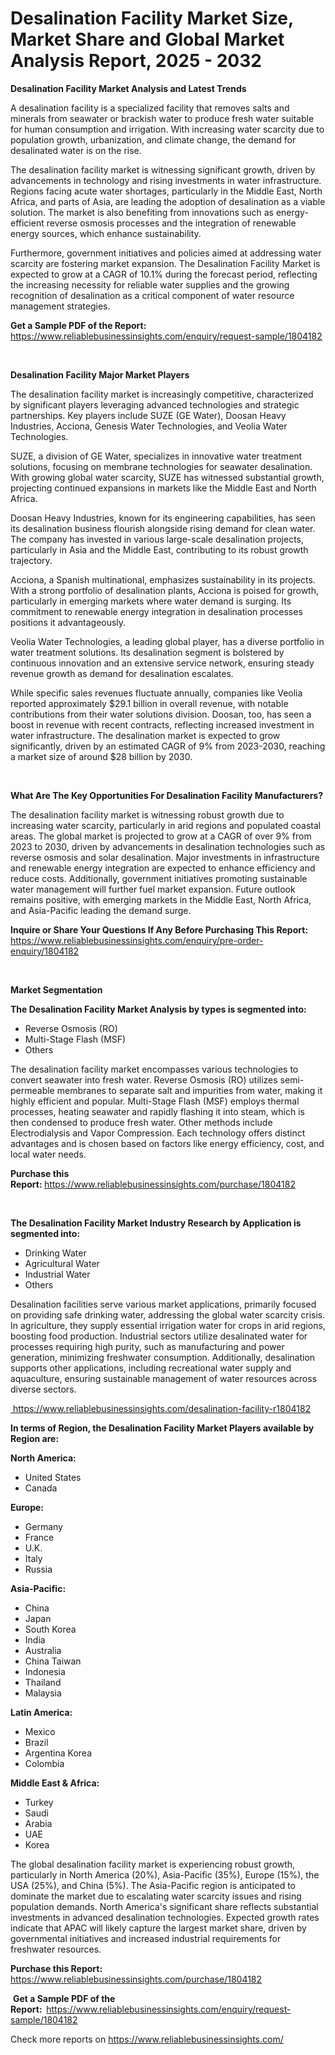 <p><h1>Desalination Facility Market Size, Market Share and Global Market Analysis Report, 2025 - 2032</h1></p><p><strong>Desalination Facility Market Analysis and Latest Trends</strong></p>
<p><p>A desalination facility is a specialized facility that removes salts and minerals from seawater or brackish water to produce fresh water suitable for human consumption and irrigation. With increasing water scarcity due to population growth, urbanization, and climate change, the demand for desalinated water is on the rise. </p><p>The desalination facility market is witnessing significant growth, driven by advancements in technology and rising investments in water infrastructure. Regions facing acute water shortages, particularly in the Middle East, North Africa, and parts of Asia, are leading the adoption of desalination as a viable solution. The market is also benefiting from innovations such as energy-efficient reverse osmosis processes and the integration of renewable energy sources, which enhance sustainability.</p><p>Furthermore, government initiatives and policies aimed at addressing water scarcity are fostering market expansion. The Desalination Facility Market is expected to grow at a CAGR of 10.1% during the forecast period, reflecting the increasing necessity for reliable water supplies and the growing recognition of desalination as a critical component of water resource management strategies.</p></p>
<p><strong>Get a Sample PDF of the Report:&nbsp;</strong> <a href="https://www.reliablebusinessinsights.com/enquiry/request-sample/1804182?utm_campaign=2330&utm_medium=2&utm_source=Github&utm_content=ia&utm_term=19022025&utm_id=desalination-facility">https://www.reliablebusinessinsights.com/enquiry/request-sample/1804182</a></p>
<p>&nbsp;</p>
<p><strong>Desalination Facility Major Market Players</strong></p>
<p><p>The desalination facility market is increasingly competitive, characterized by significant players leveraging advanced technologies and strategic partnerships. Key players include SUZE (GE Water), Doosan Heavy Industries, Acciona, Genesis Water Technologies, and Veolia Water Technologies.</p><p>SUZE, a division of GE Water, specializes in innovative water treatment solutions, focusing on membrane technologies for seawater desalination. With growing global water scarcity, SUZE has witnessed substantial growth, projecting continued expansions in markets like the Middle East and North Africa.</p><p>Doosan Heavy Industries, known for its engineering capabilities, has seen its desalination business flourish alongside rising demand for clean water. The company has invested in various large-scale desalination projects, particularly in Asia and the Middle East, contributing to its robust growth trajectory.</p><p>Acciona, a Spanish multinational, emphasizes sustainability in its projects. With a strong portfolio of desalination plants, Acciona is poised for growth, particularly in emerging markets where water demand is surging. Its commitment to renewable energy integration in desalination processes positions it advantageously.</p><p>Veolia Water Technologies, a leading global player, has a diverse portfolio in water treatment solutions. Its desalination segment is bolstered by continuous innovation and an extensive service network, ensuring steady revenue growth as demand for desalination escalates.</p><p>While specific sales revenues fluctuate annually, companies like Veolia reported approximately $29.1 billion in overall revenue, with notable contributions from their water solutions division. Doosan, too, has seen a boost in revenue with recent contracts, reflecting increased investment in water infrastructure. The desalination market is expected to grow significantly, driven by an estimated CAGR of 9% from 2023-2030, reaching a market size of around $28 billion by 2030.</p></p>
<p>&nbsp;</p>
<p><strong>What Are The Key Opportunities For Desalination Facility Manufacturers?</strong></p>
<p><p>The desalination facility market is witnessing robust growth due to increasing water scarcity, particularly in arid regions and populated coastal areas. The global market is projected to grow at a CAGR of over 9% from 2023 to 2030, driven by advancements in desalination technologies such as reverse osmosis and solar desalination. Major investments in infrastructure and renewable energy integration are expected to enhance efficiency and reduce costs. Additionally, government initiatives promoting sustainable water management will further fuel market expansion. Future outlook remains positive, with emerging markets in the Middle East, North Africa, and Asia-Pacific leading the demand surge.</p></p>
<p><strong>Inquire or Share Your Questions If Any Before Purchasing This Report:</strong> <a href="https://www.reliablebusinessinsights.com/enquiry/pre-order-enquiry/1804182?utm_campaign=2330&utm_medium=2&utm_source=Github&utm_content=ia&utm_term=19022025&utm_id=desalination-facility">https://www.reliablebusinessinsights.com/enquiry/pre-order-enquiry/1804182</a></p>
<p>&nbsp;</p>
<p><strong>Market Segmentation</strong></p>
<p><strong>The Desalination Facility Market Analysis by types is segmented into:</strong></p>
<p><ul><li>Reverse Osmosis (RO)</li><li>Multi-Stage Flash (MSF)</li><li>Others</li></ul></p>
<p><p>The desalination facility market encompasses various technologies to convert seawater into fresh water. Reverse Osmosis (RO) utilizes semi-permeable membranes to separate salt and impurities from water, making it highly efficient and popular. Multi-Stage Flash (MSF) employs thermal processes, heating seawater and rapidly flashing it into steam, which is then condensed to produce fresh water. Other methods include Electrodialysis and Vapor Compression. Each technology offers distinct advantages and is chosen based on factors like energy efficiency, cost, and local water needs.</p></p>
<p><strong>Purchase this Report:&nbsp;</strong><a href="https://www.reliablebusinessinsights.com/purchase/1804182?utm_campaign=2330&utm_medium=2&utm_source=Github&utm_content=ia&utm_term=19022025&utm_id=desalination-facility">https://www.reliablebusinessinsights.com/purchase/1804182</a></p>
<p>&nbsp;</p>
<p><strong>The Desalination Facility Market Industry Research by Application is segmented into:</strong></p>
<p><ul><li>Drinking Water</li><li>Agricultural Water</li><li>Industrial Water</li><li>Others</li></ul></p>
<p><p>Desalination facilities serve various market applications, primarily focused on providing safe drinking water, addressing the global water scarcity crisis. In agriculture, they supply essential irrigation water for crops in arid regions, boosting food production. Industrial sectors utilize desalinated water for processes requiring high purity, such as manufacturing and power generation, minimizing freshwater consumption. Additionally, desalination supports other applications, including recreational water supply and aquaculture, ensuring sustainable management of water resources across diverse sectors.</p></p>
<p><a href="https://www.reliablebusinessinsights.com/desalination-facility-r1804182?utm_campaign=2330&utm_medium=2&utm_source=Github&utm_content=ia&utm_term=19022025&utm_id=desalination-facility">&nbsp;https://www.reliablebusinessinsights.com/desalination-facility-r1804182</a></p>
<p><strong>In terms of Region, the Desalination Facility Market Players available by Region are:</strong></p>
<p>
    <p> <strong> North America: </strong>
        <ul>
            <li>United States</li>
            <li>Canada</li>
        </ul>
        </p> 
    <p> <strong> Europe: </strong>
        <ul>
            <li>Germany</li>
            <li>France</li>
            <li>U.K.</li>
            <li>Italy</li>
            <li>Russia</li>
        </ul>
        </p> 
    <p> <strong> Asia-Pacific: </strong>
        <ul>
            <li>China</li>
            <li>Japan</li>
            <li>South Korea</li>
            <li>India</li>
            <li>Australia</li>
            <li>China Taiwan</li>
            <li>Indonesia</li>
            <li>Thailand</li>
            <li>Malaysia</li>
        </ul>
        </p> 
    <p> <strong> Latin America: </strong>
        <ul>
            <li>Mexico</li>
            <li>Brazil</li>
            <li>Argentina Korea</li>
            <li>Colombia</li>
        </ul>
        </p> 
    <p> <strong> Middle East & Africa: </strong>
        <ul>
            <li>Turkey</li>
            <li>Saudi</li>
            <li>Arabia</li>
            <li>UAE</li>
            <li>Korea</li>
        </ul>
    </p>
    </p>
<p><p>The global desalination facility market is experiencing robust growth, particularly in North America (20%), Asia-Pacific (35%), Europe (15%), the USA (25%), and China (5%). The Asia-Pacific region is anticipated to dominate the market due to escalating water scarcity issues and rising population demands. North America's significant share reflects substantial investments in advanced desalination technologies. Expected growth rates indicate that APAC will likely capture the largest market share, driven by governmental initiatives and increased industrial requirements for freshwater resources.</p></p>
<p><strong>Purchase this Report: </strong><a href="https://www.reliablebusinessinsights.com/purchase/1804182?utm_campaign=2330&utm_medium=2&utm_source=Github&utm_content=ia&utm_term=19022025&utm_id=desalination-facility">https://www.reliablebusinessinsights.com/purchase/1804182</a></p>
<p>&nbsp;<strong>Get a Sample PDF of the Report:&nbsp;&nbsp;</strong><a href="https://www.reliablebusinessinsights.com/enquiry/request-sample/1804182?utm_campaign=2330&utm_medium=2&utm_source=Github&utm_content=ia&utm_term=19022025&utm_id=desalination-facility">https://www.reliablebusinessinsights.com/enquiry/request-sample/1804182</a></p>
<p><strong></strong></p>
<p>Check more reports on <a href="https://www.reliablebusinessinsights.com/?utm_campaign=2330&utm_medium=2&utm_source=Github&utm_content=ia&utm_term=19022025&utm_id=desalination-facility">https://www.reliablebusinessinsights.com/</a></p>